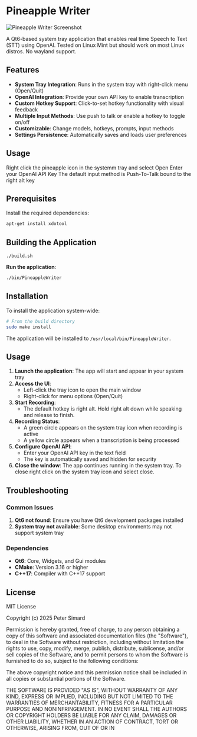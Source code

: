 # Pineapple Writer

![Pineapple Writer Screenshot](https://i.ibb.co/7tLBF9td/Screenshot-from-2025-08-09-15-25-22.png)


A Qt6-based system tray application that enables real time Speech to Text (STT) using OpenAI. Tested on Linux Mint but should work on most Linux distros. No wayland support.

## Features

- **System Tray Integration**: Runs in the system tray with right-click menu (Open/Quit)
- **OpenAI Integration**: Provide your own API key to enable transcription
- **Custom Hotkey Support**: Click-to-set hotkey functionality with visual feedback
- **Multiple Input Methods**: Use push to talk or enable a hotkey to toggle on/off
- **Customizable**: Change models, hotkeys, prompts, input methods
- **Settings Persistence**: Automatically saves and loads user preferences

## Usage

Right click the pineapple icon in the systemm tray and select Open
Enter your OpenAI API Key
The default input method is Push-To-Talk bound to the right alt key


## Prerequisites

Install the required dependencies:

```bash
apt-get install xdotool
```

## Building the Application

```
./build.sh
```

**Run the application**:
```bash
./bin/PineappleWriter
```

## Installation

To install the application system-wide:

```bash
# From the build directory
sudo make install
```

The application will be installed to `/usr/local/bin/PineappleWriter`.

## Usage

1. **Launch the application**: The app will start and appear in your system tray
2. **Access the UI**: 
   - Left-click the tray icon to open the main window
   - Right-click for menu options (Open/Quit)
3. **Start Recording**:
   - The default hotkey is right alt. Hold right alt down while speaking and release to finish.
4. **Recording Status**: 
   - A green circle appears on the system tray icon when recording is active
   - A yellow circle appears when a transcription is being processed
5. **Configure OpenAI API**:
   - Enter your OpenAI API key in the text field
   - The key is automatically saved and hidden for security
6. **Close the window**: The app continues running in the system tray. To close right click on the system tray icon and select close.

## Troubleshooting

### Common Issues

1. **Qt6 not found**: Ensure you have Qt6 development packages installed
2. **System tray not available**: Some desktop environments may not support system tray

### Dependencies

- **Qt6**: Core, Widgets, and Gui modules
- **CMake**: Version 3.16 or higher
- **C++17**: Compiler with C++17 support

## License

MIT License

Copyright (c) 2025 Peter Simard

Permission is hereby granted, free of charge, to any person obtaining a copy
of this software and associated documentation files (the "Software"), to deal
in the Software without restriction, including without limitation the rights
to use, copy, modify, merge, publish, distribute, sublicense, and/or sell
copies of the Software, and to permit persons to whom the Software is
furnished to do so, subject to the following conditions:

The above copyright notice and this permission notice shall be included in all
copies or substantial portions of the Software.

THE SOFTWARE IS PROVIDED "AS IS", WITHOUT WARRANTY OF ANY KIND, EXPRESS OR
IMPLIED, INCLUDING BUT NOT LIMITED TO THE WARRANTIES OF MERCHANTABILITY,
FITNESS FOR A PARTICULAR PURPOSE AND NONINFRINGEMENT. IN NO EVENT SHALL THE
AUTHORS OR COPYRIGHT HOLDERS BE LIABLE FOR ANY CLAIM, DAMAGES OR OTHER
LIABILITY, WHETHER IN AN ACTION OF CONTRACT, TORT OR OTHERWISE, ARISING FROM,
OUT OF OR IN